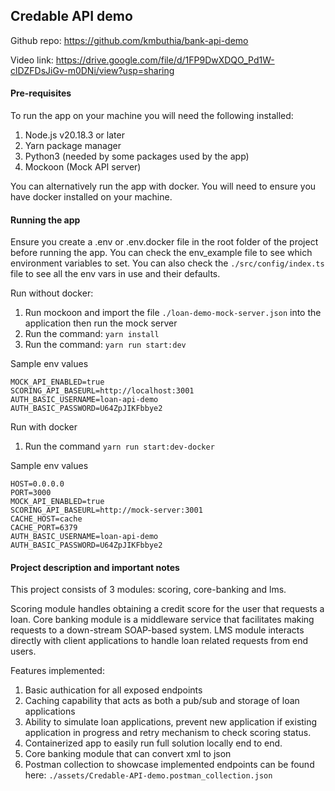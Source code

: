 ## Credable API demo

Github repo: https://github.com/kmbuthia/bank-api-demo

Video link: https://drive.google.com/file/d/1FP9DwXDQO_Pd1W-clDZFDsJiGv-m0DNi/view?usp=sharing

#### Pre-requisites
To run the app on your machine you will need the following installed:
1. Node.js v20.18.3 or later
2. Yarn package manager
3. Python3 (needed by some packages used by the app)
4. Mockoon (Mock API server)

You can alternatively run the app with docker. You will need to ensure you have docker installed
on your machine.

#### Running the app
Ensure you create a .env or .env.docker file in the root folder of the project before running the app.
You can check the env_example file to see which environment variables to set. You can also check the
`./src/config/index.ts` file to see all the env vars in use and their defaults.

Run without docker:
1. Run mockoon and import the file `./loan-demo-mock-server.json` into the application then run the mock server
2. Run the command: `yarn install`
3. Run the command: `yarn run start:dev`

Sample env values

```
MOCK_API_ENABLED=true
SCORING_API_BASEURL=http://localhost:3001
AUTH_BASIC_USERNAME=loan-api-demo
AUTH_BASIC_PASSWORD=U64ZpJIKFbbye2
```

Run with docker
1. Run the command `yarn run start:dev-docker`

Sample env values

```
HOST=0.0.0.0
PORT=3000
MOCK_API_ENABLED=true
SCORING_API_BASEURL=http://mock-server:3001
CACHE_HOST=cache
CACHE_PORT=6379
AUTH_BASIC_USERNAME=loan-api-demo
AUTH_BASIC_PASSWORD=U64ZpJIKFbbye2
```

#### Project description and important notes
This project consists of 3 modules: scoring, core-banking and lms.

Scoring module handles obtaining a credit score for the user that requests a loan.
Core banking module is a middleware service that facilitates making requests to a down-stream SOAP-based system.
LMS module interacts directly with client applications to handle loan related requests from end users.

Features implemented:
1. Basic authication for all exposed endpoints
2. Caching capability that acts as both a pub/sub and storage of loan applications
3. Ability to simulate loan applications, prevent new application if existing application in progress and
   retry mechanism to check scoring status.
4. Containerized app to easily run full solution locally end to end.
5. Core banking module that can convert xml to json
6. Postman collection to showcase implemented endpoints can be found here: `./assets/Credable-API-demo.postman_collection.json`




